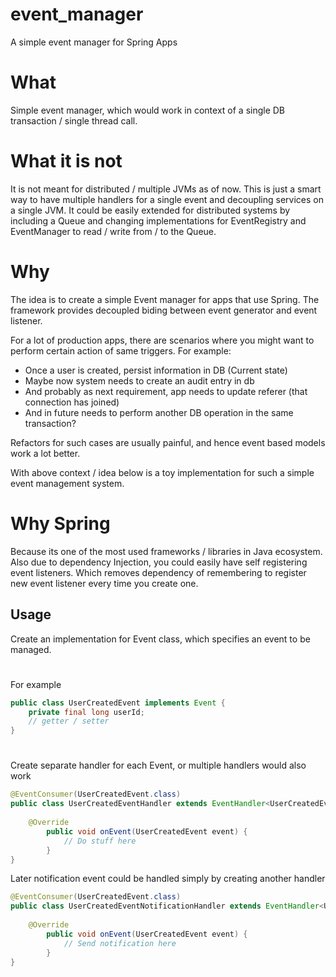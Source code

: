 # event_manager
A simple event manager for Spring Apps

# What
Simple event manager, which would work in context of a single DB transaction / single thread call.

# What it is not
It is not meant for distributed / multiple JVMs as of now. This is just a smart way to have multiple handlers for a single event and decoupling services on a single JVM.
It could be easily extended for distributed systems by including a Queue and changing implementations for EventRegistry and EventManager to read / write from / to the Queue.  

# Why
The idea is to create a simple Event manager for apps that use Spring. The framework provides 
decoupled biding between event generator and event listener.

For a lot of production apps, there are scenarios where you might want to perform certain action of same triggers.
For example: 

 - Once a user is created, persist information in DB (Current state)
 - Maybe now system needs to create an audit entry in db 
 - And probably as next requirement, app needs to update referer (that connection has joined)
 - And in future needs to perform another DB operation in the same transaction?
 
Refactors for such cases are usually painful, and hence event based models work a lot better.

With above context / idea below is a toy implementation for such a simple event management system.  

# Why Spring
Because its one of the most used frameworks / libraries in Java ecosystem. Also due to dependency Injection,  you could easily have self registering event listeners.
Which removes dependency of remembering to register new event listener every time you create one.  

## Usage
Create an implementation for Event class, which specifies an event to be managed.
#
For example
```java
public class UserCreatedEvent implements Event {
    private final long userId;
    // getter / setter
}
```
#
Create separate handler for each Event, or multiple handlers would also work
```java
@EventConsumer(UserCreatedEvent.class)
public class UserCreatedEventHandler extends EventHandler<UserCreatedEvent> {
    
    @Override
        public void onEvent(UserCreatedEvent event) {
            // Do stuff here
        }
}
```

Later notification  event could be handled simply by creating another handler 
```java
@EventConsumer(UserCreatedEvent.class)
public class UserCreatedEventNotificationHandler extends EventHandler<UserCreatedEvent> {
    
    @Override
        public void onEvent(UserCreatedEvent event) {
            // Send notification here
        }
}
```
